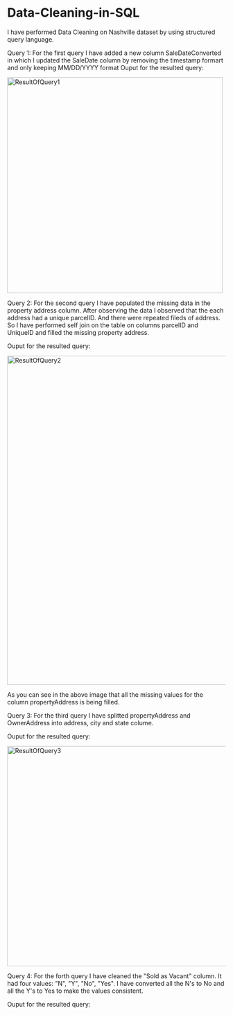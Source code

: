 # Data-Cleaning-in-SQL


I have performed Data Cleaning on Nashville dataset by using structured query language.

Query 1: For the first query I have added a new column SaleDateConverted in which I updated the SaleDate column by removing the timestamp formart and only keeping
MM/DD/YYYY format
Ouput for the resulted query:

<img width="497" alt="ResultOfQuery1" src="https://user-images.githubusercontent.com/70003172/175785176-8de3d68c-08e6-4083-a32d-ebdf44fbd89c.png">



Query 2: For the second query I have populated the missing data in the property address column. After observing the data I observed that the each address had a unique parcelID. And there were repeated fileds of address. So I have performed self join on the table on columns parcelID and UniqueID and filled the missing property address.

Ouput for the resulted query:

<img width="758" alt="ResultOfQuery2" src="https://user-images.githubusercontent.com/70003172/175834455-61225bb4-8749-4c67-8f81-b7a6e47251e7.png">

As you can see in the above image that all the missing values for the column propertyAddress is being filled.



Query 3:  For the third query I have splitted propertyAddress and OwnerAddress into address, city and state colume.

Ouput for the resulted query:

<img width="507" alt="ResultOfQuery3" src="https://user-images.githubusercontent.com/70003172/175834890-10d9b82e-8ba0-4e98-8186-006184d49606.png">



Query 4:  For the forth query I have cleaned the "Sold as Vacant" column. It had four values: "N", "Y", "No", "Yes". I have converted all the N's to No and all the Y's to Yes to make the values consistent.

Ouput for the resulted query:











